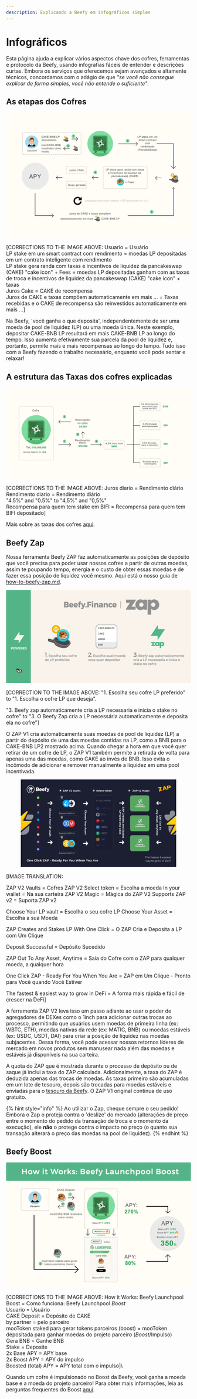 ```yaml
---
description: Explicando a Beefy em infográficos simples
---
```


# Infográficos

Esta página ajuda a explicar vários aspectos chave dos cofres, ferramentas e protocolo da Beefy, usando infografias fáceis de entender e descrições curtas. Embora os serviços que oferecemos sejam avançados e altamente técnicos, concordamos com o adágio de que _"se você não consegue explicar de forma simples, você não entende o suficiente"_.

## As etapas dos Cofres

![](../.gitbook/assets/what-beefy-does-pt.png)

\[CORRECTIONS TO THE IMAGE ABOVE: Usuario = Usuário\
LP stake  em um smart contract com rendimento = moedas LP depositadas em um contrato inteligente com rendimento\
LP stake gera randa com taxas e incentivos de liquidez da pancakeswap (CAKE) "cake icon" + Fees = moedas LP depositadas ganham com as taxas de troca e incentivos de liquidez da pancakeswap (CAKE) "cake icon" + taxas\
Juros Cake = CAKE de recompensa\
Juros de CAKE e taxas compõem automaticamente em mais ... = Taxas recebidas e o CAKE de recompensa são reinvestidos automaticamente em mais ...]&#x20;

Na Beefy, 'você ganha o que deposita', independentemente de ser uma moeda de pool de liquidez (LP) ou uma moeda única. Neste exemplo, depositar CAKE-BNB LP resultará em mais CAKE-BNB LP ao longo do tempo. Isso aumenta efetivamente sua parcela da pool de liquidez e, portanto, permite mais e mais recompensas ao longo do tempo. Tudo isso com a Beefy fazendo o trabalho necessário, enquanto você pode sentar e relaxar!

## A estrutura das Taxas dos cofres explicadas

!["O que você vê é o que você ganha": as taxas já estão contabilizadas no APY exibido!](../.gitbook/assets/fees-pt.png)

\[CORRECTIONS TO THE IMAGE ABOVE: Juros diario = Rendimento diário\
Rendimento diario = Rendimento diário\
"4.5%" and "0.5%" to "4,5%" and "0,5%"\
Recompensa para quem tem stake em BIFI = Recompensa para quem tem BIFI depositado]

Mais sobre as taxas dos cofres [aqui](../produtos/vaults.md#qual-e-a-estrutura-de-taxas-do-cofre).

## Beefy Zap

Nossa ferramenta Beefy ZAP faz automaticamente as posições de depósito que você precisa para poder usar nossos cofres a partir de outras moedas, assim te poupando tempo, energia e o custo de obter essas moedas e de fazer essa posição de liquidez você mesmo. Aqui está o nosso guia de [how-to-beefy-zap.md](guias-praticos/how-to-beefy-zap.md "mention").

![O ZAP V1 permite que você entre em um cofre LP com qualquer uma das moedas que fazem parte da LP.](../.gitbook/assets/zap-pt.png)

\[CORRECTION TO THE IMAGE ABOVE: "1. Escolha seu cofre LP preferido" to "1. Escolha o cofre LP que deseja".

"3. Beefy zap automaticamente cria a LP necessaria e inicia o stake no cofre" to "3. O Beefy Zap cria a LP necessária automaticamente e deposita ela no cofre"]

O ZAP V1 cria automaticamente suas moedas de pool de liquidez (LP) a partir do depósito de uma das moedas contidas na LP, como a BNB para o CAKE-BNB LP2 mostrado acima. Quando chegar a hora em que você quer retirar de um cofre de LP, o ZAP V1 também permite a retirada de volta para apenas uma das moedas, como CAKE ao invés de BNB. Isso evita o incômodo de adicionar e remover manualmente a liquidez em uma pool incentivada.

<figure><img src="../.gitbook/assets/image (10).png" alt=""><figcaption></figcaption></figure>

\[IMAGE TRANSLATION:

ZAP V2 Vaults = Cofres ZAP V2            Select token = Escolha a moeda      In your wallet = Na sua carteira         ZAP V2 Magic = Mágica do ZAP V2        Supports ZAP v2 = Suporta ZAP v2

&#x20;Choose Your LP vault = Escolha o seu cofre LP      Choose Your Asset = Escolha a sua Moeda

ZAP Creates and Stakes LP With One Click = O ZAP Cria e Deposita a LP com Um Clique

Deposit Successful = Depósito Sucedido

ZAP Out To Any Asset, Anytime = Saia do Cofre com o ZAP para qualquer moeda, a qualquer hora

One Click ZAP - Ready For You When You Are = ZAP em Um Clique - Pronto para Você quando Você Estiver

The fastest & easiest way to grow in DeFi = A forma mais rápida e fácil de crescer na DeFi]

A ferramenta ZAP V2 leva isso um passo adiante ao usar o poder de agregadores de DEXes como o 1inch para adicionar outras trocas ao processo, permitindo que usuários usem moedas de primeira linha (ex: WBTC, ETH), moedas nativas da rede (ex: MATIC, BNB) ou moedas estáveis (ex: USDC, USDT, DAI) para criar a posição de liquidez nas moedas subjacentes. Dessa forma, você pode acessar nossos retornos líderes de mercado em novos produtos sem manusear nada além das moedas e estáveis já disponíveis na sua carteira.

A quota do ZAP que é mostrada durante o processo de depósito ou de saque já inclui a taxa do ZAP calculada. Adicionalmente, a taxa do ZAP é deduzida apenas das trocas de moedas. As taxas primeiro são acumuladas em um lote de tesouro, depois são trocadas para moedas estáveis e enviadas para o [tesouro da Beefy](https://app.beefy.com/treasury). O ZAP V1 original continua de uso gratuito.

{% hint style="info" %}
Ao utilizar o Zap, cheque sempre o seu pedido! Embora o Zap o proteja contra o 'deslize' do mercado (alterações de preço entre o momento do pedido da transação de troca e o momento da execução), ele **não** o protege contra o impacto no preço (o quanto sua transação alterará o preço das moedas na pool de liquidez).
{% endhint %}

## Beefy Boost

![](../.gitbook/assets/launchpool-pt.png)

\[CORRECTIONS TO THE IMAGE ABOVE: How it Works: Beefy Launchpool Boost = Como funciona: Beefy Launchpool _Boost_ \
Usuario = Usuário\
CAKE Deposit = Depósito de CAKE\
by partner = pelo parceiro\
mooToken staked para gerar tokens parceiros (boost) = mooToken depositada para ganhar moedas do projeto parceiro (_Boost_/Impulso)\
Gera BNB = Ganhe BNB\
Stake = Deposite\
2x Base APY = APY base\
2x Boost APY = APY do impulso\
Boosted (total) APY = APY total com o impulso]\


Quando um cofre é impulsionado no Boost da Beefy, você ganha a moeda base e a moeda do projeto parceiro! Para obter mais informações, leia as perguntas frequentes do Boost [aqui](../produtos/launchpool.md).
